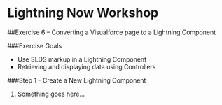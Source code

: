# Lightning Now Workshop

##Exercise 6 – Converting a Visualforce page to a Lightning Component

###Exercise Goals

* Use SLDS markup in a Lightning Component
* Retrieving and displaying data using Controllers

###Step 1 - Create a New Lightning Component

1. Something goes here...